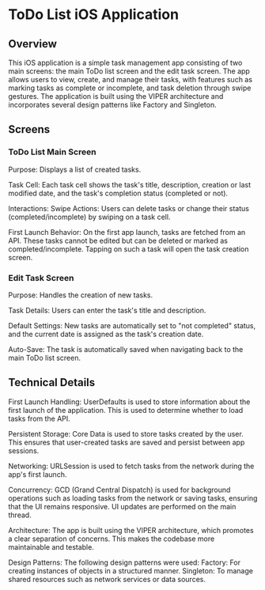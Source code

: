 # ToDo List iOS Application

## Overview

This iOS application is a simple task management app consisting of two main screens: the main ToDo list screen and the edit task screen. The app allows users to view, create, and manage their tasks, with features such as marking tasks as complete or incomplete, and task deletion through swipe gestures. The application is built using the VIPER architecture and incorporates several design patterns like Factory and Singleton.

## Screens

### ToDo List Main Screen
Purpose: Displays a list of created tasks.

Task Cell: Each task cell shows the task's title, description, creation or last modified date, and the task's completion status (completed or not).

Interactions: Swipe Actions: Users can delete tasks or change their status (completed/incomplete) by swiping on a task cell.

First Launch Behavior: On the first app launch, tasks are fetched from an API. These tasks cannot be edited but can be deleted or marked as completed/incomplete. Tapping on such a task will open the task creation screen.

### Edit Task Screen
Purpose: Handles the creation of new tasks.

Task Details: Users can enter the task's title and description.

Default Settings: New tasks are automatically set to "not completed" status, and the current date is assigned as the task's creation date.

Auto-Save: The task is automatically saved when navigating back to the main ToDo list screen.

## Technical Details

First Launch Handling: UserDefaults is used to store information about the first launch of the application. This is used to determine whether to load tasks from the API.

Persistent Storage: Core Data is used to store tasks created by the user. This ensures that user-created tasks are saved and persist between app sessions.

Networking: URLSession is used to fetch tasks from the network during the app's first launch.

Concurrency: GCD (Grand Central Dispatch) is used for background operations such as loading tasks from the network or saving tasks, ensuring that the UI remains responsive. UI updates are performed on the main thread.

Architecture: The app is built using the VIPER architecture, which promotes a clear separation of concerns. This makes the codebase more maintainable and testable.

Design Patterns: The following design patterns were used:
Factory: For creating instances of objects in a structured manner.
Singleton: To manage shared resources such as network services or data sources.


